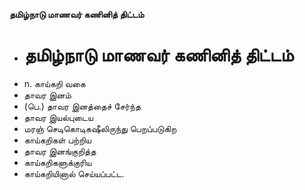 **தமிழ்நாடு மாணவர் கணினித் திட்டம்**
- # தமிழ்நாடு மாணவர் கணினித் திட்டம்
- n. காய்கறி வகை
- தாவர இனம்
- (பெ.) தாவர இனத்தைச் சேர்ந்த
- தாவர இயல்புடைய
- மரஞ் செடிகொடிகஷீலிருந்து பெறப்படுகிற
- காய்கறிகள் பற்றிய
- தாவர இனங்குறித்த
- காய்கறிகளுக்குரிய
- காய்கறியினால் செய்யப்பட்ட.

